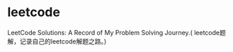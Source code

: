 # leetcode
LeetCode Solutions: A Record of My Problem Solving Journey.( leetcode题解，记录自己的leetcode解题之路。)
